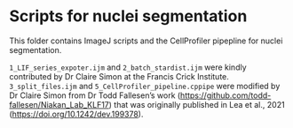 # Scripts for nuclei segmentation

This folder contains ImageJ scripts and the CellProfiler pipepline for nuclei segmentation.

`1_LIF_series_expoter.ijm` and `2_batch_stardist.ijm` were kindly contributed by Dr Claire Simon at the Francis Crick Institute.
`3_split_files.ijm` and `5_CellProfiler_pipeline.cppipe` were modified by Dr Claire Simon from Dr Todd Fallesen’s work (https://github.com/todd-fallesen/Niakan_Lab_KLF17) that was originally published in Lea et al., 2021 (https://doi.org/10.1242/dev.199378).
